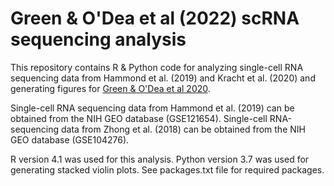 # Green & O'Dea et al (2022) scRNA sequencing analysis
This repository contains R &amp; Python code for analyzing single-cell RNA sequencing data from Hammond et al. (2019) and Kracht et al. (2020) and generating figures for [Green &amp; O'Dea et al 2020](https://www.nature.com/articles/s41593-022-01091-9). 

Single-cell RNA sequencing data from Hammond et al. (2019) can be obtained from the NIH GEO database (GSE121654). Single-cell RNA-sequencing data from Zhong et al. (2018) can be obtained from the NIH GEO database (GSE104276). 

R version 4.1 was used for this analysis. Python version 3.7 was used for generating stacked violin plots. See packages.txt file for required packages.
